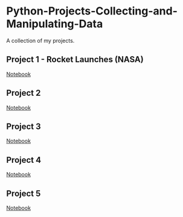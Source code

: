 # Python-Projects-Collecting-and-Manipulating-Data 
A collection of my projects.

## Project 1 - Rocket Launches (NASA)
[Notebook](https://github.com/natnew/Python-Projects-Collecting-and-Manipulating-Data/blob/main/Collecting_and_Manipulating_For_Rocket_Launches_Data.ipynb)

## Project 2
[Notebook]()

## Project 3
[Notebook]()

## Project 4
[Notebook]()

## Project 5
[Notebook]()
